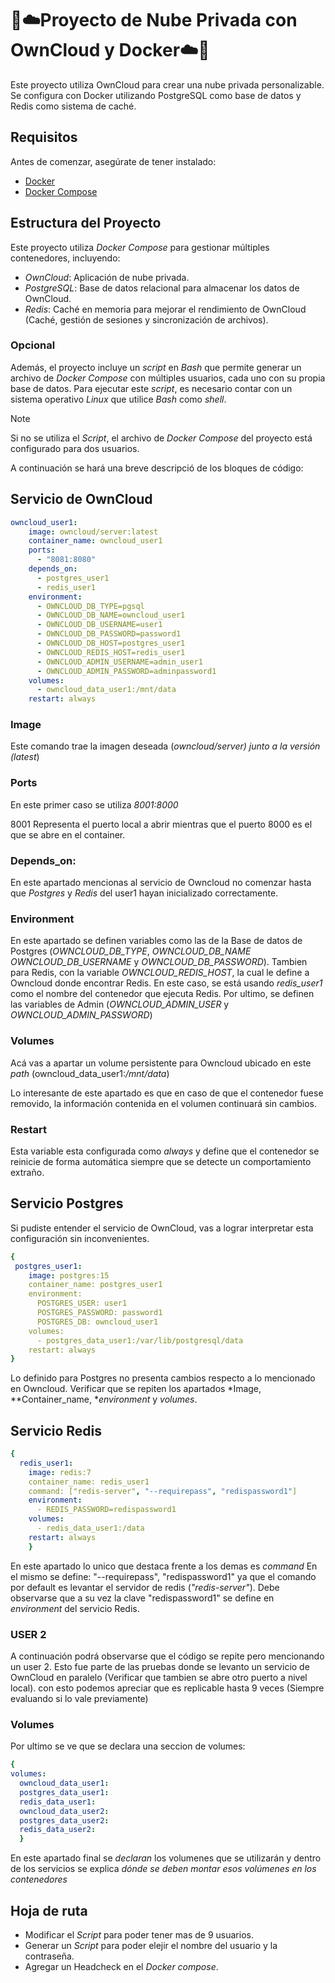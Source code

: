 # :whale::cloud:Proyecto de Nube Privada con OwnCloud y Docker:cloud::whale:
Este proyecto utiliza OwnCloud para crear una nube privada personalizable. Se configura con Docker utilizando PostgreSQL como base de datos y Redis como sistema de caché.
## Requisitos

Antes de comenzar, asegúrate de tener instalado:
- [Docker](https://www.docker.com/get-started)
- [Docker Compose](https://docs.docker.com/compose/)

## Estructura del Proyecto

Este proyecto utiliza *Docker Compose* para gestionar múltiples contenedores, incluyendo:

- *OwnCloud*: Aplicación de nube privada.
- *PostgreSQL*: Base de datos relacional para almacenar los datos de OwnCloud.
- *Redis*: Caché en memoria para mejorar el rendimiento de OwnCloud (Caché, gestión de sesiones y sincronización de archivos).

### Opcional

Además, el proyecto incluye un *script* en *Bash* que permite generar un archivo de *Docker Compose* con múltiples usuarios, cada uno con su propia base de datos. Para ejecutar este *script*, es necesario contar con un sistema operativo *Linux* que utilice *Bash* como *shell*.

> [!NOTE]
> Si no se utiliza el *Script*, el archivo de *Docker Compose* del proyecto está configurado para dos usuarios.
  
A continuación se hará una breve descripció de los bloques de código:

## Servicio de OwnCloud

```yaml
owncloud_user1:
    image: owncloud/server:latest
    container_name: owncloud_user1
    ports:
      - "8081:8080"
    depends_on:
      - postgres_user1
      - redis_user1
    environment:
      - OWNCLOUD_DB_TYPE=pgsql
      - OWNCLOUD_DB_NAME=owncloud_user1
      - OWNCLOUD_DB_USERNAME=user1
      - OWNCLOUD_DB_PASSWORD=password1
      - OWNCLOUD_DB_HOST=postgres_user1
      - OWNCLOUD_REDIS_HOST=redis_user1
      - OWNCLOUD_ADMIN_USERNAME=admin_user1
      - OWNCLOUD_ADMIN_PASSWORD=adminpassword1
    volumes:
      - owncloud_data_user1:/mnt/data
    restart: always
```


 ### Image 
 Este comando trae la imagen deseada (*owncloud/server) junto a la versión (latest*)

### Ports 
En este primer caso se utiliza *8001:8000*

8001 Representa el puerto local a abrir mientras que el puerto 8000 es el que se abre en el container. 

### Depends_on: 

En este apartado mencionas al servicio de Owncloud no comenzar hasta que *Postgres* y *Redis* del user1 hayan inicializado correctamente.

### Environment

En este apartado se definen variables como las de la Base de datos de Postgres (*OWNCLOUD_DB_TYPE*, *OWNCLOUD_DB_NAME* *OWNCLOUD_DB_USERNAME* y *OWNCLOUD_DB_PASSWORD*). Tambien para Redis, con la variable *OWNCLOUD_REDIS_HOST*, la cual le define a Owncloud donde encontrar Redis. En este caso, se está usando *redis_user1* como el nombre del contenedor que ejecuta Redis.
Por ultimo, se definen las variables de Admin (*OWNCLOUD_ADMIN_USER* y *OWNCLOUD_ADMIN_PASSWORD*)

### Volumes
Acá vas a apartar un volume persistente para Owncloud ubicado en este *path* (owncloud_data_user1:*/mnt/data*)

Lo interesante de este apartado es que en caso de que el contenedor fuese removido, la información contenida en el volumen continuará sin cambios. 
### Restart
Esta variable esta configurada como *always* y define que el contenedor se reinicie de forma automática siempre que se detecte un comportamiento extraño. 

## Servicio Postgres 

Si pudiste entender el servicio de OwnCloud, vas a lograr interpretar esta configuración sin inconvenientes. 
```yaml
{
 postgres_user1:
    image: postgres:15
    container_name: postgres_user1
    environment:
      POSTGRES_USER: user1
      POSTGRES_PASSWORD: password1
      POSTGRES_DB: owncloud_user1
    volumes:
      - postgres_data_user1:/var/lib/postgresql/data
    restart: always
}
```

Lo definido para Postgres no presenta cambios respecto a lo mencionado en Owncloud. Verificar que se repiten los apartados *Image, **Container_name, **environment* y *volumes*.


## Servicio Redis
```yaml
{
  redis_user1:
    image: redis:7
    container_name: redis_user1
    command: ["redis-server", "--requirepass", "redispassword1"]
    environment:
      - REDIS_PASSWORD=redispassword1
    volumes:
      - redis_data_user1:/data
    restart: always
    }
```

En este apartado lo unico que destaca frente a los demas es *command*
En el mismo se define:
"--requirepass", "redispassword1" ya que el comando por default es levantar el servidor de redis (*"redis-server"*).
Debe observarse que a su vez la clave "redispassword1" se define en *environment* del servicio Redis.

### USER 2
A continuación podrá observarse que el código se repite pero mencionando un user 2. Esto fue parte de las pruebas donde se levanto un servicio de OwnCloud en paralelo (Verificar que tambien se abre otro puerto a nivel local). con esto podemos apreciar que es replicable hasta 9 veces (Siempre evaluando si lo vale previamente)

### Volumes
Por ultimo se ve que se declara una seccion de volumes: 

```yaml
{
volumes:
  owncloud_data_user1:
  postgres_data_user1:
  redis_data_user1:
  owncloud_data_user2:
  postgres_data_user2:
  redis_data_user2:
  }
```
En este apartado final se *declaran* los volumenes que se utilizarán y dentro de los servicios se explica *dónde se deben montar esos volúmenes en los contenedores*

## Hoja de ruta

- Modificar el *Script* para poder tener mas de 9 usuarios.
- Generar un *Script* para poder elejir el nombre del usuario y la contraseña.
- Agregar un Headcheck en el *Docker compose*.

